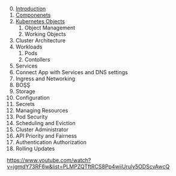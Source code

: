 0. [Introduction](0_Introduction.md)
1. [Componenets](1_Componenets.md)
2. [Kubernetes Objects](2_KubernetesObjects.md)
   1. Object Management
   2. Working Objects
3. Cluster Architecture
4. Workloads
   1. Pods
   2. Contollers
5. Services
6. Connect App with Services and DNS settings
7. Ingress and Networking
8. BOŞŞ
9.  Storage
10. Configuration
11. Secrets
12. Managing Resources
13. Pod Security
14. Scheduling and Eviction
15. Cluster Administrator
16. API Priority and Fairness
17. Authentication Authorization
18. Rolling Updates


https://www.youtube.com/watch?v=jgmdY73RF6w&list=PLMPZQTftRCS8Pp4wiiUruly5ODScvAwcQ

